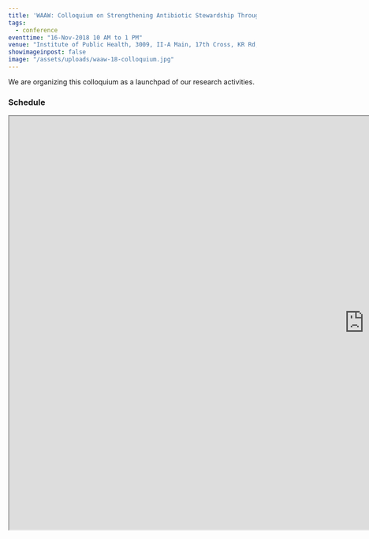 ```yaml
---
title: 'WAAW: Colloquium on Strengthening Antibiotic Stewardship Through Coordinated Research & Development'
tags:
  - conference
eventtime: "16-Nov-2018 10 AM to 1 PM"
venue: "Institute of Public Health, 3009, II-A Main, 17th Cross, KR Rd, Siddanna Layout, Banashankari Stage II, Bengaluru"
showimageinpost: false
image: "/assets/uploads/waaw-18-colloquium.jpg"
---
```


We are organizing this colloquium as a launchpad of our research activities.

### Schedule

<div class="elastic-container">
    <iframe src="https://drive.google.com/file/d/1FCtI-UagAHHgadJo0mkEUgxtO5asSO0p/preview" width="1440" height="840"></iframe>
</div>
